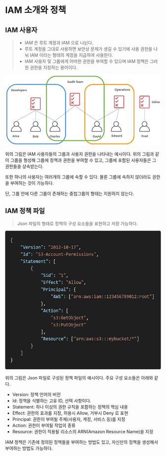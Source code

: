 # IAM 소개와 정책

## IAM 사용자
> * IAM 은 루트 계정과 IAM 으로 나뉜다.
> * 루트 계정을 그대로 사용하면 보안상 문제가 생길 수 있기에 사용 권한을 나눠 IAM 이라는 형태의 계정을 지급하여 사용한다.
> * IAM 사용자 및 그룹에게 어떠한 권한을 부여할 수 있으며 IAM 정책은 그러한 권한을 지칭하는 용어이다.

![img.png](image/IAM_group_example.png)

위의 그림은 IAM 사용자들의 그룹과 사용자 권한을 나타내는 예시이다. 위의 그림과 같이 그룹을 형성해 그룹에 정책과 권한을 부여할 수 있고, 그룹에 포함된 사용자들은 그 권한들을 상속받는다.

또한 하나의 사용자는 여러개의 그룹에 속할 수 있다. 물론 그룹에 속하지 않더라도 권한을 부여하는 것이 가능하다.

단, 그룹 안에 다른 그룹이 존재하는 중첩그룹의 형태는 지원하지 않는다.

## IAM 정책 파일
> Json 파일의 형태로 정책의 구성 요소들을 표현하고 저장 가능하다.

![img.png](image/IAM_policies_json.png)

위의 그림은 Json 파일로 구성된 정책 파일의 예시이다. 주요 구성 요소들은 아래와 같다.

* Version: 정책 언어의 버전
* Id: 정책을 식별하는 고유 ID, 선택 사항이다.
* Statement: 하나 이상의 권한 규칙을 포함하는 정책의 핵심 내용
* Effect: 권한의 효과를 지정, 허용시 Allow, 거부시 Deny 로 표현
* Principal: 권한이 부여될 주체(사용자, 계정, 서비스 등)를 지정
* Action: 권한이 부여될 작업의 종류
* Resource: 권한이 적용될 리소스의 ARN(Amazon Resource Name)을 지정 

IAM 정책은 기존에 정의된 정책들을 부여하는 방법도 있고, 자신만의 정책을 생성해서 부여하는 방법도 가능하다.